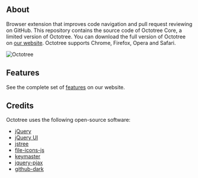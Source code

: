 ## About

Browser extension that improves code navigation and pull request reviewing on GitHub. This repository contains the source code of Octotree Core, a limited version of Octotree. You can download the full version of Octotree on [our website](https://www.octotree.io). Octotree supports Chrome, Firefox, Opera and Safari.

![Octotree](docs/demo.gif)

## Features

See the complete set of [features](https://www.octotree.io) on our website.

## Credits

Octotree uses the following open-source software:

- [jQuery](https://github.com/jquery/jquery)
- [jQuery UI](https://github.com/jquery/jquery-ui)
- [jstree](https://github.com/vakata/jstree)
- [file-icons-js](https://github.com/websemantics/file-icons-js)
- [keymaster](https://github.com/madrobby/keymaster)
- [jquery-pjax](https://github.com/defunkt/jquery-pjax)
- [github-dark](https://github.com/StylishThemes/GitHub-Dark)
